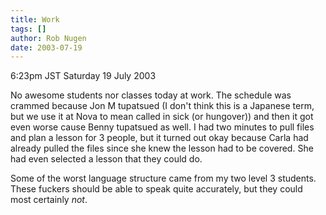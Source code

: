 ```yaml
---
title: Work
tags: []
author: Rob Nugen
date: 2003-07-19
---
```


<p class=date>6:23pm JST Saturday 19 July 2003</p>

<p>No awesome students nor classes today at work.  The schedule was
crammed because Jon M tupatsued (I don't think this is a Japanese
term, but we use it at Nova to mean called in sick (or hungover)) and
then it got even worse cause Benny tupatsued as well.  I had two
minutes to pull files and plan a lesson for 3 people, but it turned
out okay because Carla had already pulled the files since she knew the
lesson had to be covered.  She had even selected a lesson that they
could do.</p>

<p>Some of the worst language structure came from my two level 3
students.  These fuckers should be able to speak quite accurately, but
they could most certainly <em>not</em>.</p>

